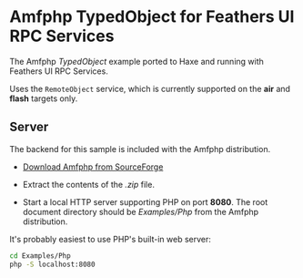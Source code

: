# Amfphp TypedObject for Feathers UI RPC Services

The Amfphp _TypedObject_ example ported to Haxe and running with Feathers UI RPC Services.

Uses the `RemoteObject` service, which is currently supported on the **air** and **flash** targets only.

## Server

The backend for this sample is included with the Amfphp distribution.

- [Download Amfphp from SourceForge](https://sourceforge.net/projects/amfphp/files/#files)

- Extract the contents of the _.zip_ file.

- Start a local HTTP server supporting PHP on port **8080**. The root document directory should be _Examples/Php_ from the Amfphp distribution.

It's probably easiest to use PHP's built-in web server:

```sh
cd Examples/Php
php -S localhost:8080
```
